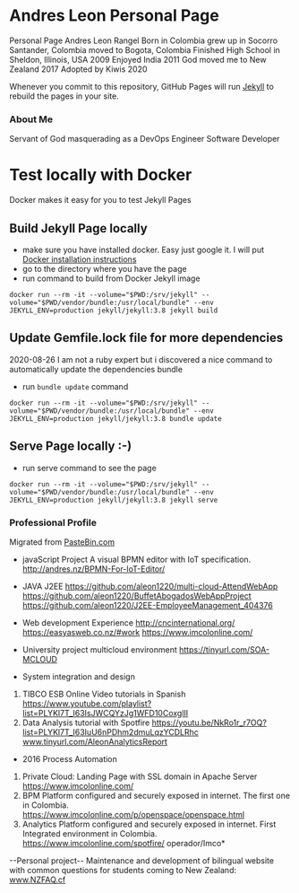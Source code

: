 # Andres Leon Personal Page

Personal Page Andres Leon Rangel Born in Colombia
grew up in Socorro Santander, Colombia
moved to Bogota, Colombia
Finished High School in Sheldon, Illinois, USA 2009
Enjoyed India 2011
God moved me to New Zealand 2017
Adopted by Kiwis 2020

Whenever you commit to this repository, GitHub Pages will run [Jekyll](https://jekyllrb.com/) to rebuild the pages in your site.

### About Me
Servant of God masquerading as a DevOps Engineer Software Developer

# Test locally with Docker
Docker makes it easy for you to test Jekyll Pages

## Build Jekyll Page locally
- make sure you have installed docker. Easy just google it. I will put [Docker installation instructions](www.docker.com)
- go to the directory where you have the page
- run command to build from Docker Jekyll image
```
docker run --rm -it --volume="$PWD:/srv/jekyll" --volume="$PWD/vendor/bundle:/usr/local/bundle" --env JEKYLL_ENV=production jekyll/jekyll:3.8 jekyll build
```

## Update Gemfile.lock file for more dependencies
2020-08-26 I am not a ruby expert but i discovered a nice command to automatically update the dependencies bundle
- run `bundle update` command
```
docker run --rm -it --volume="$PWD:/srv/jekyll" --volume="$PWD/vendor/bundle:/usr/local/bundle" --env JEKYLL_ENV=production jekyll/jekyll:3.8 bundle update
```

## Serve Page locally :-) 
- run serve command to see the page
```
docker run --rm -it --volume="$PWD:/srv/jekyll" --volume="$PWD/vendor/bundle:/usr/local/bundle" --env JEKYLL_ENV=production jekyll/jekyll:3.8 jekyll serve
```


### Professional Profile
Migrated from [PasteBin.com](https://pastebin.com/raw/K8qm2NqZ)

- javaScript Project
A visual BPMN editor with IoT specification.
http://andres.nz/BPMN-For-IoT-Editor/

- JAVA J2EE
https://github.com/aleon1220/multi-cloud-AttendWebApp
https://github.com/aleon1220/BuffetAbogadosWebAppProject
https://github.com/aleon1220/J2EE-EmployeeManagement_404376

- Web development Experience
	http://cncinternational.org/
	https://easyasweb.co.nz/#work
	https://www.imcolonline.com/

- University project multicloud environment
https://tinyurl.com/SOA-MCLOUD

- System integration and design
1.	TIBCO ESB Online Video tutorials in Spanish
	https://www.youtube.com/playlist?list=PLYKl7T_I63IsJWCQYzJg1WFD10CoxglII 
2.	Data Analysis tutorial with Spotfire
	https://youtu.be/NkRo1r_r7OQ?list=PLYKl7T_I63IuU6nPDhm2dmuLqzYCDLRhc
	www.tinyurl.com/AleonAnalyticsReport

- 2016 Process Automation
1.	Private Cloud: Landing Page with SSL domain in Apache Server
	https://www.imcolonline.com/
4.	BPM Platform configured and securely exposed in internet. The first one in Colombia.
	https://www.imcolonline.com/p/openspace/openspace.html 
5.	Analytics Platform configured and securely exposed in internet. First Integrated environment in Colombia.
	https://www.imcolonline.com/spotfire/
	operador/Imco*

--Personal project--
Maintenance and development of bilingual website with common questions for students coming to New Zealand: www.NZFAQ.cf
